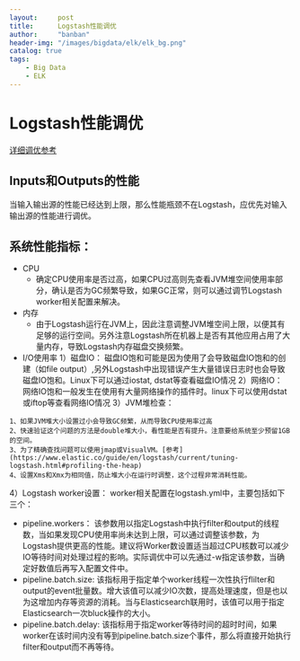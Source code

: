 ```yaml
---
layout:     post
title:      Logstash性能调优
author:     "banban"
header-img: "/images/bigdata/elk/elk_bg.png"
catalog: true
tags:
    - Big Data
    - ELK
---
```


# Logstash性能调优
[详细调优参考](https://www.elastic.co/guide/en/logstash/current/performance-tuning.html)

## Inputs和Outputs的性能
当输入输出源的性能已经达到上限，那么性能瓶颈不在Logstash，应优先对输入输出源的性能进行调优。  
## 系统性能指标：
- CPU
  - 确定CPU使用率是否过高，如果CPU过高则先查看JVM堆空间使用率部分，确认是否为GC频繁导致，如果GC正常，则可以通过调节Logstash worker相关配置来解决。
- 内存
  - 由于Logstash运行在JVM上，因此注意调整JVM堆空间上限，以便其有足够的运行空间。另外注意Logstash所在机器上是否有其他应用占用了大量内存，导致Logstash内存磁盘交换频繁。
- I/O使用率
1）磁盘IO：
    磁盘IO饱和可能是因为使用了会导致磁盘IO饱和的创建（如file output）,另外Logstash中出现错误产生大量错误日志时也会导致磁盘IO饱和。Linux下可以通过iostat, dstat等查看磁盘IO情况
2）网络IO：
    网络IO饱和一般发生在使用有大量网络操作的插件时。linux下可以使用dstat或iftop等查看网络IO情况
3）JVM堆检查：    
```
1、如果JVM堆大小设置过小会导致GC频繁，从而导致CPU使用率过高  
2、快速验证这个问题的方法是double堆大小，看性能是否有提升。注意要给系统至少预留1GB的空间。  
3、为了精确查找问题可以使用jmap或VisualVM。[参考](https://www.elastic.co/guide/en/logstash/current/tuning-logstash.html#profiling-the-heap)
4、设置Xms和Xmx为相同值，防止堆大小在运行时调整，这个过程非常消耗性能。
```
4）Logstash worker设置：
worker相关配置在logstash.yml中，主要包括如下三个：
  - pipeline.workers：
  该参数用以指定Logstash中执行filter和output的线程数，当如果发现CPU使用率尚未达到上限，可以通过调整该参数，为Logstash提供更高的性能。建议将Worker数设置适当超过CPU核数可以减少IO等待时间对处理过程的影响。实际调优中可以先通过-w指定该参数，当确定好数值后再写入配置文件中。
  - pipeline.batch.size:
  该指标用于指定单个worker线程一次性执行flilter和output的event批量数。增大该值可以减少IO次数，提高处理速度，但是也以为这增加内存等资源的消耗。当与Elasticsearch联用时，该值可以用于指定Elasticsearch一次bluck操作的大小。
  - pipeline.batch.delay:
  该指标用于指定worker等待时间的超时时间，如果worker在该时间内没有等到pipeline.batch.size个事件，那么将直接开始执行filter和output而不再等待。
